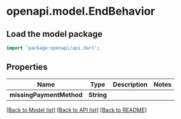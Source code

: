 # openapi.model.EndBehavior

## Load the model package
```dart
import 'package:openapi/api.dart';
```

## Properties
Name | Type | Description | Notes
------------ | ------------- | ------------- | -------------
**missingPaymentMethod** | **String** |  | 

[[Back to Model list]](../README.md#documentation-for-models) [[Back to API list]](../README.md#documentation-for-api-endpoints) [[Back to README]](../README.md)


